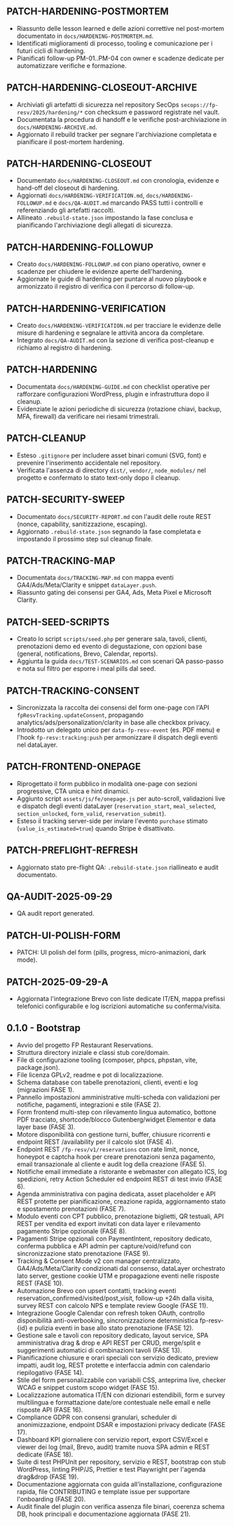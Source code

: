 ## PATCH-HARDENING-POSTMORTEM
- Riassunto delle lesson learned e delle azioni correttive nel post-mortem documentato in `docs/HARDENING-POSTMORTEM.md`.
- Identificati miglioramenti di processo, tooling e comunicazione per i futuri cicli di hardening.
- Pianificati follow-up PM-01..PM-04 con owner e scadenze dedicate per automatizzare verifiche e formazione.

## PATCH-HARDENING-CLOSEOUT-ARCHIVE
- Archiviati gli artefatti di sicurezza nel repository SecOps `secops://fp-resv/2025/hardening/*` con checksum e password registrate nel vault.
- Documentata la procedura di handoff e le verifiche post-archiviazione in `docs/HARDENING-ARCHIVE.md`.
- Aggiornato il rebuild tracker per segnare l'archiviazione completata e pianificare il post-mortem hardening.

## PATCH-HARDENING-CLOSEOUT
- Documentato `docs/HARDENING-CLOSEOUT.md` con cronologia, evidenze e hand-off del closeout di hardening.
- Aggiornati `docs/HARDENING-VERIFICATION.md`, `docs/HARDENING-FOLLOWUP.md` e `docs/QA-AUDIT.md` marcando PASS tutti i controlli e referenziando gli artefatti raccolti.
- Allineato `.rebuild-state.json` impostando la fase conclusa e pianificando l'archiviazione degli allegati di sicurezza.

## PATCH-HARDENING-FOLLOWUP
- Creato `docs/HARDENING-FOLLOWUP.md` con piano operativo, owner e scadenze per chiudere le evidenze aperte dell'hardening.
- Aggiornate le guide di hardening per puntare al nuovo playbook e armonizzato il registro di verifica con il percorso di follow-up.

## PATCH-HARDENING-VERIFICATION
- Creato `docs/HARDENING-VERIFICATION.md` per tracciare le evidenze delle misure di hardening e segnalare le attività ancora da completare.
- Integrato `docs/QA-AUDIT.md` con la sezione di verifica post-cleanup e richiamo al registro di hardening.

## PATCH-HARDENING
- Documentata `docs/HARDENING-GUIDE.md` con checklist operative per rafforzare configurazioni WordPress, plugin e infrastruttura dopo il cleanup.
- Evidenziate le azioni periodiche di sicurezza (rotazione chiavi, backup, MFA, firewall) da verificare nei riesami trimestrali.

## PATCH-CLEANUP
- Esteso `.gitignore` per includere asset binari comuni (SVG, font) e prevenire l'inserimento accidentale nel repository.
- Verificata l'assenza di directory `dist/`, `vendor/`, `node_modules/` nel progetto e confermato lo stato text-only dopo il cleanup.

## PATCH-SECURITY-SWEEP
- Documentato `docs/SECURITY-REPORT.md` con l'audit delle route REST (nonce, capability, sanitizzazione, escaping).
- Aggiornato `.rebuild-state.json` segnando la fase completata e impostando il prossimo step sul cleanup finale.

## PATCH-TRACKING-MAP
- Documentata `docs/TRACKING-MAP.md` con mappa eventi GA4/Ads/Meta/Clarity e snippet `dataLayer.push`.
- Riassunto gating dei consensi per GA4, Ads, Meta Pixel e Microsoft Clarity.

## PATCH-SEED-SCRIPTS
- Creato lo script `scripts/seed.php` per generare sala, tavoli, clienti, prenotazioni demo ed evento di degustazione, con opzioni base (general, notifications, Brevo, Calendar, reports).
- Aggiunta la guida `docs/TEST-SCENARIOS.md` con scenari QA passo-passo e nota sul filtro per esporre i meal pills dal seed.

## PATCH-TRACKING-CONSENT
- Sincronizzata la raccolta dei consensi del form one-page con l'API `fpResvTracking.updateConsent`, propagando analytics/ads/personalization/clarity in base alle checkbox privacy.
- Introdotto un delegato unico per `data-fp-resv-event` (es. PDF menu) e l'hook `fp-resv:tracking:push` per armonizzare il dispatch degli eventi nel dataLayer.

## PATCH-FRONTEND-ONEPAGE
- Riprogettato il form pubblico in modalità one-page con sezioni progressive, CTA unica e hint dinamici.
- Aggiunto script `assets/js/fe/onepage.js` per auto-scroll, validazioni live e dispatch degli eventi dataLayer (`reservation_start`, `meal_selected`, `section_unlocked`, `form_valid`, `reservation_submit`).
- Esteso il tracking server-side per inviare l'evento `purchase` stimato (`value_is_estimated=true`) quando Stripe è disattivato.

## PATCH-PREFLIGHT-REFRESH
- Aggiornato stato pre-flight QA: `.rebuild-state.json` riallineato e audit documentato.

## QA-AUDIT-2025-09-29
- QA audit report generated.

## PATCH-UI-POLISH-FORM
- PATCH: UI polish del form (pills, progress, micro-animazioni, dark mode).

## PATCH-2025-09-29-A
- Aggiornata l'integrazione Brevo con liste dedicate IT/EN, mappa prefissi telefonici configurabile e log iscrizioni automatiche su conferma/visita.

## 0.1.0 - Bootstrap
- Avvio del progetto FP Restaurant Reservations.
- Struttura directory iniziale e classi stub core/domain.
- File di configurazione tooling (composer, phpcs, phpstan, vite, package.json).
- File licenza GPLv2, readme e pot di localizzazione.
- Schema database con tabelle prenotazioni, clienti, eventi e log (migrazioni FASE 1).
- Pannello impostazioni amministrative multi-scheda con validazioni per notifiche, pagamenti, integrazioni e stile (FASE 2).
- Form frontend multi-step con rilevamento lingua automatico, bottone PDF tracciato, shortcode/blocco Gutenberg/widget Elementor e data layer base (FASE 3).
- Motore disponibilità con gestione turni, buffer, chiusure ricorrenti e endpoint REST /availability per il calcolo slot (FASE 4).
- Endpoint REST `/fp-resv/v1/reservations` con rate limit, nonce, honeypot e captcha hook per creare prenotazioni senza pagamento, email transazionale al cliente e audit log della creazione (FASE 5).
- Notifiche email immediate a ristorante e webmaster con allegato ICS, log spedizioni, retry Action Scheduler ed endpoint REST di test invio (FASE 6).
- Agenda amministrativa con pagina dedicata, asset placeholder e API REST protette per pianificazione, creazione rapida, aggiornamento stato e spostamento prenotazioni (FASE 7).
- Modulo eventi con CPT pubblico, prenotazione biglietti, QR testuali, API REST per vendita ed export invitati con data layer e rilevamento pagamento Stripe opzionale (FASE 8).
- Pagamenti Stripe opzionali con PaymentIntent, repository dedicato, conferma pubblica e API admin per capture/void/refund con sincronizzazione stato prenotazione (FASE 9).
- Tracking & Consent Mode v2 con manager centralizzato, GA4/Ads/Meta/Clarity condizionati dal consenso, dataLayer orchestrato lato server, gestione cookie UTM e propagazione eventi nelle risposte REST (FASE 10).
- Automazione Brevo con upsert contatti, tracking eventi reservation_confirmed/visited/post_visit, follow-up +24h dalla visita, survey REST con calcolo NPS e template review Google (FASE 11).
- Integrazione Google Calendar con refresh token OAuth, controllo disponibilità anti-overbooking, sincronizzazione deterministica fp-resv-{id} e pulizia eventi in base allo stato prenotazione (FASE 12).
- Gestione sale e tavoli con repository dedicato, layout service, SPA amministrativa drag & drop e API REST per CRUD, merge/split e suggerimenti automatici di combinazioni tavoli (FASE 13).
- Pianificazione chiusure e orari speciali con servizio dedicato, preview impatti, audit log, REST protette e interfaccia admin con calendario riepilogativo (FASE 14).
- Stile del form personalizzabile con variabili CSS, anteprima live, checker WCAG e snippet custom scopo widget (FASE 15).
- Localizzazione automatica IT/EN con dizionari estendibili, form e survey multilingua e formattazione date/ore contestuale nelle email e nelle risposte API (FASE 16).
- Compliance GDPR con consensi granulari, scheduler di anonimizzazione, endpoint DSAR e impostazioni privacy dedicate (FASE 17).
- Dashboard KPI giornaliere con servizio report, export CSV/Excel e viewer dei log (mail, Brevo, audit) tramite nuova SPA admin e REST dedicate (FASE 18).
- Suite di test PHPUnit per repository, servizio e REST, bootstrap con stub WordPress, linting PHP/JS, Prettier e test Playwright per l'agenda drag&drop (FASE 19).
- Documentazione aggiornata con guida all'installazione, configurazione rapida, file CONTRIBUTING e template issue per supportare l'onboarding (FASE 20).
- Audit finale del plugin con verifica assenza file binari, coerenza schema DB, hook principali e documentazione aggiornata (FASE 21).
